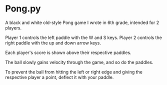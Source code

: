 # Pong.py
A black and white old-style Pong game I wrote in 6th grade, intended for 2 players.

Player 1 controls the left paddle with the W and S keys.
Player 2 controls the right paddle with the up and down arrow keys.

Each player's score is shown above their respective paddles.

The ball slowly gains velocity through the game, and so do the paddles.

To prevent the ball from hitting the left or right edge and giving the respective player a point, deflect it with your paddle.
